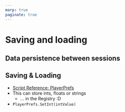 ```yaml
---
marp: true
paginate: true
---
```

<!-- headingDivider: 3 -->
<!-- class: default -->

# Saving and loading

## Data persistence between sessions

## Saving & Loading

* [Script Reference: PlayerPrefs](https://docs.unity3d.com/ScriptReference/PlayerPrefs.html)
* This can store ints, floats or strings
  * ... in the Registry :D
* `PlayerPrefs.SetInt(intValue)`
